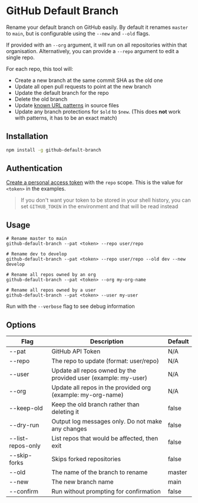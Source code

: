 # GitHub Default Branch

Rename your default branch on GitHub easily. By default it renames `master` to `main`, but is configurable using the `--new` and `--old` flags.

If provided with an `--org` argument, it will run on all repositories within that organisation. Alternatively, you can provide a `--repo` argument to edit a single repo.

For each repo, this tool will:

- Create a new branch at the same commit SHA as the old one
- Update all open pull requests to point at the new branch
- Update the default branch for the repo
- Delete the old branch
- Update [known URL patterns](https://github.com/mheap/github-default-branch/blob/main/src/update-content.js) in source files
- Update any branch protections for `$old` to `$new`. (This does **not** work with patterns, it has to be an exact match)

## Installation

```bash
npm install -g github-default-branch
```

## Authentication

[Create a personal access token](https://github.com/settings/tokens/new?scopes=repo&description=github-default-branch) with the `repo` scope. This is the value for `<token>` in the examples.

> If you don't want your token to be stored in your shell history, you can set `GITHUB_TOKEN` in the environment and that will be read instead

## Usage

```
# Rename master to main
github-default-branch --pat <token> --repo user/repo

# Rename dev to develop
github-default-branch --pat <token> --repo user/repo --old dev --new develop

# Rename all repos owned by an org
github-default-branch --pat <token> --org my-org-name

# Rename all repos owned by a user
github-default-branch --pat <token> --user my-user
```

Run with the `--verbose` flag to see debug information

## Options

| Flag              | Description                                                    | Default |
| ----------------- | -------------------------------------------------------------- | ------- |
| --pat <token>     | GitHub API Token                                               | N/A     |
| --repo <name>     | The repo to update (format: user/repo)                         | N/A     |
| --user <name>     | Update all repos owned by the provided user (example: my-user) | N/A     |
| --org <name>      | Update all repos in the provided org (example: my-org-name)    | N/A     |
| --keep-old        | Keep the old branch rather than deleting it                    | false   |
| --dry-run         | Output log messages only. Do not make any changes              | false   |
| --list-repos-only | List repos that would be affected, then exit                   | false   |
| --skip-forks      | Skips forked repositories                                      | false   |
| --old             | The name of the branch to rename                               | master  |
| --new             | The new branch name                                            | main    |
| --confirm         | Run without prompting for confirmation                         | false   |
